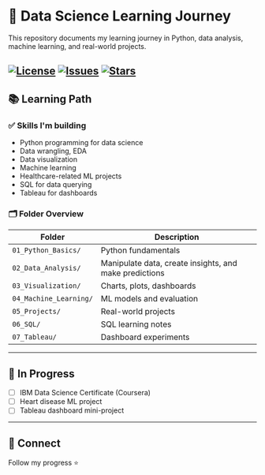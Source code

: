 # 🌱 Data Science Learning Journey

This repository documents my learning journey in Python, data analysis, machine learning, and real-world projects.

[![License](https://img.shields.io/github/license/hellorito/ds-learning-journey)](https://github.com/hellorito/ds-learning-journey/blob/main/LICENSE)
[![Issues](https://img.shields.io/github/issues/hellorito/ds-learning-journey)](https://github.com/hellorito/ds-learning-journey/issues)
[![Stars](https://img.shields.io/github/stars/hellorito/ds-learning-journey)](https://github.com/hellorito/ds-learning-journey)
---

## 📚 Learning Path

### ✅ Skills I'm building
- Python programming for data science
- Data wrangling, EDA
- Data visualization 
- Machine learning
- Healthcare-related ML projects
- SQL for data querying
- Tableau for dashboards

### 🗂️ Folder Overview

| Folder | Description |
|--------|-------------|
| `01_Python_Basics/` | Python fundamentals |
| `02_Data_Analysis/` | Manipulate data, create insights, and make predictions |
| `03_Visualization/` | Charts, plots, dashboards |
| `04_Machine_Learning/` | ML models and evaluation |
| `05_Projects/` | Real-world projects |
| `06_SQL/` | SQL learning notes |
| `07_Tableau/` | Dashboard experiments |

---

## 🔧 In Progress

- [ ] IBM Data Science Certificate (Coursera)
- [ ] Heart disease ML project
- [ ] Tableau dashboard mini-project

---

## 📌 Connect

Follow my progress ⭐
